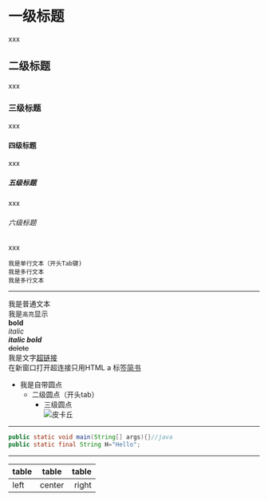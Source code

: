 # 一级标题
xxx
## 二级标题
xxx
### 三级标题
xxx
#### 四级标题
xxx
##### 五级标题
xxx
###### 六级标题
xxx

    我是单行文本（开头Tab键)
    我是多行文本
    我是多行文本
     
----
我是普通文本  
我是`高亮`显示  
**bold**  
*italic*  
***italic bold***  
~~delete~~  
我是文字[超链接](https://developer.android.google.cn/ "鼠标悬停显示")  
在新窗口打开超连接只用HTML a 标签<a href="https://www.jianshu.com" target="_blank">简书</a>  

* 我是自带圆点
    * 二级圆点（开头tab）
        * 三级圆点  
![皮卡丘](https://timgsa.baidu.com/timg?image&quality=80&size=b9999_10000&sec=1535090895556&di=d859d1b5d2c811250fe4afe35a86b1cc&imgtype=0&src=http%3A%2F%2Fb.7k7kimg.cn%2Fattachment%2Fforum%2F201401%2F27%2F114510icjddjghk9wqcqwh.jpg)
 

----

```java
public static void main(String[] args){}//java
public static final String H="Hello";
```

-----
 
| table  | table  | table |
| :----- | :---:  | ----: |
| left   | center | right |



